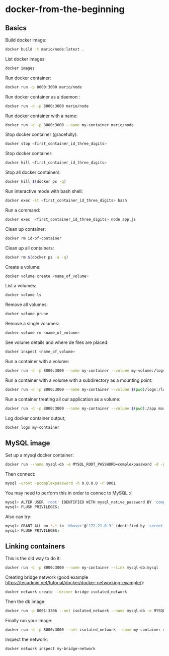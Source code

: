 # docker-from-the-beginning

## Basics

Build docker image:

```bash
docker build -t mario/node:latest .
```

List docker images:

```bash
docker images
```

Run docker container:

```bash
docker run -p 8000:3000 mario/node
```

Run docker container as a daemon :

```bash
docker run -d -p 8000:3000 mario/node
```

Run docker container with a name:

```bash
docker run -d -p 8000:3000 --name my-container mario/node
```

Stop docker container (gracefully):

```bash
docker stop <first_container_id_three_digits>
```

Stop docker container:

```bash
docker kill <first_container_id_three_digits>
```

Stop all docker containers:

```bash
docker kill $(docker ps -q)
```

Run interactive mode with bash shell:

```bash
docker exec -it <first_container_id_three_digits> bash
```

Run a command:

```bash
docker exec  <first_container_id_three_digits> node app.js
```

Clean up container:

```bash
docker rm id-of-container
```

Clean up all containers:

```bash
docker rm $(docker ps -a -q)
```

Create a volume:

```bash
docker volume create <name_of_volume>
```

List a volumes:

```bash
docker volume ls
```

Remove all volumes:

```bash
docker volume prune
```

Remove a single volumes:

```bash
docker volume rm <name_of_volume>
```

See volume details and where de files are placed:

```bash
docker inspect <name_of_volume>
```

Run a container with a volume:

```bash
docker run -d -p 8000:3000 --name my-container --volume my-volume:/logs mario/node
```

Run a container with a volume with a subdirectory as a mounting point:

```bash
docker run -d -p 8000:3000 --name my-container --volume $(pwd)/logs:/logs mario/node
```

Run a container treating all our application as a volume:

```bash
docker run -d -p 8000:3000 --name my-container --volume $(pwd):/app mario/node
```

Log docker container output;

```bash
docker logs my-container
```

## MySQL image

Set up a mysql docker container:

```bash
docker run --name mysql-db -e MYSQL_ROOT_PASSWORD=complexpassword -d -p 8001:3306 mysql
```

Then connect:

```bash
mysql -uroot -pcomplexpassword -h 0.0.0.0 -P 8001
```

You may need to perform this in order to connec to MySQL :(

```bash
mysql> ALTER USER 'root' IDENTIFIED WITH mysql_native_password BY 'complexpassword';
mysql> FLUSH PRIVILEGES;
```

Also can try:

```bash
mysql> GRANT ALL on *.* to 'dbuser'@'172.21.0.3' identified by 'secret';
mysql> FLUSH PRIVILEGES;
```

## Linking containers

This is the old way to do it:

```bash
docker run -d -p 8000:3000 --name my-container --link mysql-db:mysql
```

Creating bridge network (good example https://tecadmin.net/tutorial/docker/docker-networking-example/):

```bash
docker network create --driver bridge isolated_network
```

Then the db image:

```bash
docker run -p 8001:3306 --net isolated_network --name mysql-db -e MYSQL_ROOT_PASSWORD=complexpassword -d mysql
```

Finally run your image:

```bash
docker run -d -p 8000:3000 --net isolated_network --name my-container mario/node
```

Inspect the network:

```bash
docker network inspect my-bridge-network
```
